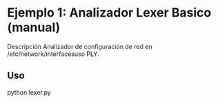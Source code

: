# Ejemplo 1: Analizador Lexer Basico (manual)
Descripción
Analizador de configuración de red en /etc/network/interfacesuso PLY.

## Uso
python lexer.py
